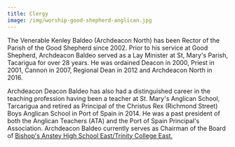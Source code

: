 ```yaml
---
title: Clergy
image: /img/worship-good-shepherd-anglican.jpg
---
```



The Venerable Kenley Baldeo (Archdeacon North) has been Rector of the Parish of the Good Shepherd since 2002. Prior to his service at Good Shepherd, Archdeacon Baldeo served as a Lay Minister at St, Mary's Parish, Tacarigua for over 28 years. He was ordained Deacon in 2000, Priest in 2001, Cannon in 2007, Regional Dean in 2012 and Archdeacon North in 2016.

Archdeacon Deacon Baldeo has also had a distinguished career in the teaching profession having been a teacher at St. Mary's Anglican School, Tarcarigua and retired as Principal of the Christus Rex (Richmond Street) Boys Anglican School in Port of Spain in 2014. He was a past president of both the Anglican Teachers (ATA) and the Port of Spain Principal's Association. Archdeacon Baldeo currently serves as Chairman of the Board of [Bishop's Anstey High School East/Trinity College East.](http://ba-tc.org/batcwp/)
